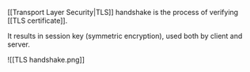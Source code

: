 [[Transport Layer Security|TLS]] handshake is the process of verifying [[TLS certificate]].

It results in session key (symmetric encryption), used both by client and server.

![[TLS handshake.png]]